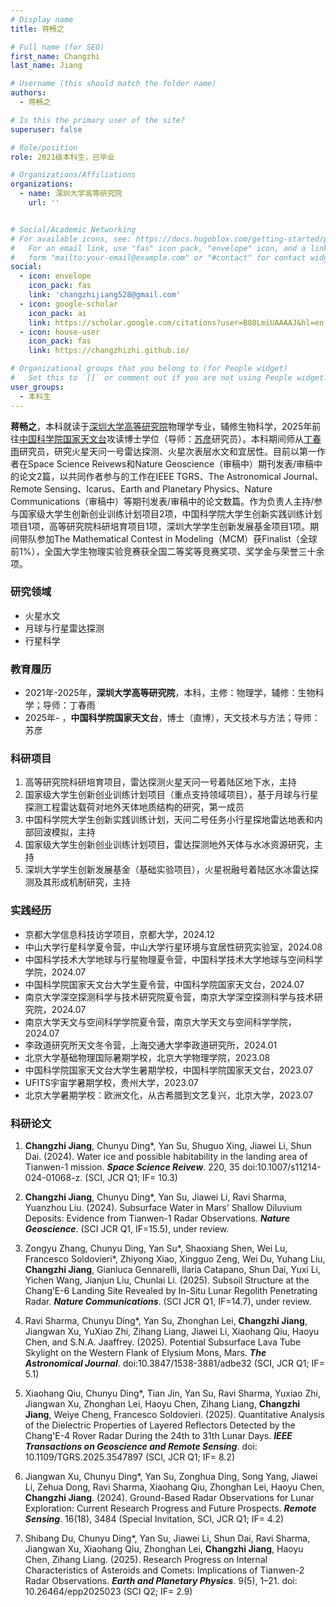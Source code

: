 ```yaml
---
# Display name
title: 蒋畅之

# Full name (for SEO)
first_name: Changzhi
last_name: Jiang

# Username (this should match the folder name)
authors:
  - 蒋畅之

# Is this the primary user of the site?
superuser: false

# Role/position
role: 2021级本科生，已毕业

# Organizations/Affiliations
organizations:
  - name: 深圳大学高等研究院
    url: ''


# Social/Academic Networking
# For available icons, see: https://docs.hugoblox.com/getting-started/page-builder/#icons
#   For an email link, use "fas" icon pack, "envelope" icon, and a link in the
#   form "mailto:your-email@example.com" or "#contact" for contact widget.
social:
  - icon: envelope
    icon_pack: fas
    link: 'changzhijiang528@gmail.com'
  - icon: google-scholar
    icon_pack: ai
    link: https://scholar.google.com/citations?user=B80LmiUAAAAJ&hl=en
  - icon: house-user
    icon_pack: fas
    link: https://changzhizhi.github.io/

# Organizational groups that you belong to (for People widget)
#   Set this to `[]` or comment out if you are not using People widget.
user_groups:
  - 本科生
---
```


**蒋畅之**，本科就读于[深圳大学高等研究院](https://ias.szu.edu.cn/)物理学专业，辅修生物科学，2025年前往[中国科学院国家天文台](http://www.bao.ac.cn/)攻读博士学位（导师：[苏彦](https://people.ucas.ac.cn/~suyan)研究员）。本科期间师从[丁春雨](https://ias.szu.edu.cn/info/1046/2793.htm)研究员，研究火星天问一号雷达探测、火星次表层水文和宜居性。目前以第一作者在Space Science Reivews和Nature Geoscience（审稿中）期刊发表/审稿中的论文2篇，以共同作者参与的工作在IEEE TGRS、The Astronomical Journal、Remote Sensing、Icarus、Earth and Planetary Physics、Nature Communications（审稿中）等期刊发表/审稿中的论文数篇。作为负责人主持/参与国家级大学生创新创业训练计划项目2项，中国科学院大学生创新实践训练计划项目1项，高等研究院科研培育项目1项，深圳大学学生创新发展基金项目1项。期间带队参加The Mathematical Contest in Modeling（MCM）获Finalist（全球前1%），全国大学生物理实验竞赛获全国二等奖等竞赛奖项、奖学金与荣誉三十余项。

### 研究领域
  - 火星水文
  - 月球与行星雷达探测
  - 行星科学

### 教育履历

  - 2021年-2025年，**深圳大学高等研究院**，本科，主修：物理学，辅修：生物科学；导师：丁春雨
  - 2025年- ，**中国科学院国家天文台**，博士（直博），天文技术与方法；导师：苏彦


### 科研项目
1. 高等研究院科研培育项目，雷达探测火星天问一号着陆区地下水，主持
2. 国家级大学生创新创业训练计划项目（重点支持领域项目），基于月球与行星探测工程雷达载荷对地外天体地质结构的研究，第一成员
3. 中国科学院大学生创新实践训练计划，天问二号任务小行星探地雷达地表和内部回波模拟，主持
4. 国家级大学生创新创业训练计划项目，雷达探测地外天体与水冰资源研究，主持
5. 深圳大学学生创新发展基金（基础实验项目），火星祝融号着陆区水冰雷达探测及其形成机制研究，主持


### 实践经历

- 京都大学信息科技访学项目，京都大学，2024.12
- 中山大学行星科学夏令营，中山大学行星环境与宜居性研究实验室，2024.08
- 中国科学技术大学地球与行星物理夏令营，中国科学技术大学地球与空间科学学院，2024.07
- 中国科学院国家天文台大学生夏令营，中国科学院国家天文台，2024.07
- 南京大学深空探测科学与技术研究院夏令营，南京大学深空探测科学与技术研究院，2024.07
- 南京大学天文与空间科学学院夏令营，南京大学天文与空间科学学院，2024.07
- 李政道研究所天文冬令营，上海交通大学李政道研究所，2024.01
- 北京大学基础物理国际暑期学校，北京大学物理学院，2023.08
- 中国科学院国家天文台大学生暑期学校，中国科学院国家天文台，2023.07
- UFITS宇宙学暑期学校，贵州大学，2023.07
- 北京大学暑期学校：欧洲文化，从古希腊到文艺复兴，北京大学，2023.07

### 科研论文

1. **Changzhi Jiang**, Chunyu Ding*, Yan Su, Shuguo Xing, Jiawei Li, Shun Dai. (2024). Water ice and possible habitability in the landing area of Tianwen-1 mission. **_Space Science Reivew_**. 220, 35 doi:10.1007/s11214-024-01068-z. (SCI, JCR Q1; IF= 10.3)
2. **Changzhi Jiang**, Chunyu Ding*, Yan Su, Jiawei Li, Ravi Sharma, Yuanzhou Liu. (2024). Subsurface Water in Mars' Shallow Diluvium Deposits: Evidence from Tianwen-1 Radar Observations. **_Nature Geoscience_**. (SCI JCR Q1, IF=15.5), under review.
3. Zongyu Zhang, Chunyu Ding, Yan Su*, Shaoxiang Shen, Wei Lu, Francesco Soldovieri*, Zhiyong Xiao, Xingguo Zeng, Wei Du, Yuhang Liu, **Changzhi Jiang**, Gianluca Gennarelli, Ilaria Catapano, Shun Dai, Yuxi Li, Yichen Wang, Jianjun Liu, Chunlai Li. (2025). Subsoil Structure at the Chang’E-6 Landing Site Revealed by In-Situ Lunar Regolith Penetrating Radar. **_Nature Communications_**. (SCI JCR Q1, IF=14.7), under review.
4. Ravi Sharma, Chunyu Ding*, Yan Su, Zhonghan Lei, **Changzhi Jiang**, Jiangwan Xu, YuXiao Zhi, Zihang Liang, Jiawei Li, Xiaohang Qiu, Haoyu Chen, and S.N.A. Jaaffrey. (2025). Potential Subsurface Lava Tube Skylight on the Western Flank of Elysium Mons, Mars. **_The Astronomical Journal_**. doi:10.3847/1538-3881/adbe32 (SCI, JCR Q1; IF= 5.1)
5. Xiaohang Qiu, Chunyu Ding*, Tian Jin, Yan Su, Ravi Sharma, Yuxiao Zhi, Jiangwan Xu, Zhonghan Lei, Haoyu Chen, Zihang Liang, **Changzhi Jiang**, Weiye Cheng, Francesco Soldovieri. (2025). Quantitative Analysis of the Dielectric Properties of Layered Reflectors Detected by the Chang'E-4 Rover Radar During the 24th to 31th Lunar Days. **_IEEE Transactions on Geoscience and Remote Sensing_**. doi: 10.1109/TGRS.2025.3547897 (SCI, JCR Q1; IF= 8.2) 

6. Jiangwan Xu, Chunyu Ding*, Yan Su, Zonghua Ding, Song Yang, Jiawei Li, Zehua Dong, Ravi Sharma, Xiaohang Qiu, Zhonghan Lei, Haoyu Chen, **Changzhi Jiang**. (2024). Ground-Based Radar Observations for Lunar Exploration: Current Research Progress and Future Prospects. **_Remote Sensing_**. 16(18), 3484 (Special Invitation, SCI, JCR Q1; IF= 4.2) 
7. Shibang Du, Chunyu Ding*, Yan Su, Jiawei Li, Shun Dai, Ravi Sharma, Jiangwan Xu, Xiaohang Qiu, Zhonghan Lei, **Changzhi Jiang**, Haoyu Chen, Zihang Liang. (2025). Research Progress on Internal Characteristics of Asteroids and Comets: Implications of Tianwen-2 Radar Observations. **_Earth and Planetary Physics_**. 9(5), 1–21. doi: 10.26464/epp2025023 (SCI Q2; IF= 2.9)